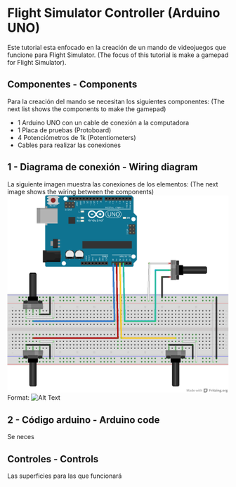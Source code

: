 # Flight Simulator Controller (Arduino UNO)
Este tutorial esta enfocado en la creación de un mando de videojuegos que funcione para Flight Simulator. 
(The focus of this tutorial is make a gamepad for Flight Simulator).

## Componentes - Components
Para la creación del mando se necesitan los siguientes componentes:
(The next list shows the components to make the gamepad)
- 1 Arduino UNO con un cable de conexión a la computadora
- 1 Placa de pruebas (Protoboard)
- 4 Potenciómetros de 1k (Potentiometers)
- Cables para realizar las conexiones

## 1 - Diagrama de conexión - Wiring diagram
La siguiente imagen muestra las conexiones de los elementos:
(The next image shows the wiring between the components)
![Diagrama de conexión](./diagrama.png)
Format: ![Alt Text](url)

## 2 - Código arduino - Arduino code
Se neces 

## Controles - Controls
Las superficies para las que funcionará 
